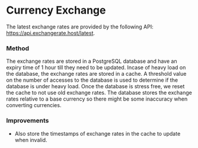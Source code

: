 # Currency Exchange 

The latest exchange rates are provided by the following API: https://api.exchangerate.host/latest.

### Method
The exchange rates are stored in a PostgreSQL database and have an expiry time of 1 hour till they need to be updated. Incase of heavy load on the database, the exchange rates are stored in a cache. A threshold value on the number of accesses to the database is used to determine if the database is under heavy load. Once the database is stress free, we reset the cache to not use old exchange rates. The database stores the exchange rates relative to a base currency so there might be some inaccuracy when converting currencies.

### Improvements
- Also store the timestamps of exchange rates in the cache to update when invalid. 